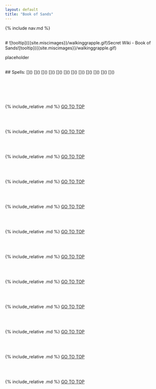 ```yaml
---
layout: default
title: "Book of Sands"
---
```



{% include nav.md  %}

<br />
# ![tooltip]({{site.miscimages}}/walkinggrapple.gif)Secret Wiki - Book of Sands![tooltip]({{site.miscimages}}/walkinggrapple.gif)


placeholder


<br />
## Spells: 
[]() 
[]() 
[]() 
[]() 
[]() 
[]() 
[]() 
[]() 
[]() 
[]() 
[]() 
[]() 

<br /><br /><br /><br />

{% include_relative .md %}
[GO TO TOP](#secret-wiki---book-of-sands)
<br /><br /><br /><br />


{% include_relative .md %}
[GO TO TOP](#secret-wiki---book-of-sands)
<br /><br /><br /><br />


{% include_relative .md %}
[GO TO TOP](#secret-wiki---book-of-sands)
<br /><br /><br /><br />


{% include_relative .md %}
[GO TO TOP](#secret-wiki---book-of-sands)
<br /><br /><br /><br />


{% include_relative .md %}
[GO TO TOP](#secret-wiki---book-of-sands)
<br /><br /><br /><br />


{% include_relative .md %}
[GO TO TOP](#secret-wiki---book-of-sands)
<br /><br /><br /><br />


{% include_relative .md %}
[GO TO TOP](#secret-wiki---book-of-sands)
<br /><br /><br /><br />


{% include_relative .md %}
[GO TO TOP](#secret-wiki---book-of-sands)
<br /><br /><br /><br />


{% include_relative .md %}
[GO TO TOP](#secret-wiki---book-of-sands)
<br /><br /><br /><br />


{% include_relative .md %}
[GO TO TOP](#secret-wiki---book-of-sands)
<br /><br /><br /><br />


{% include_relative .md %}
[GO TO TOP](#secret-wiki---book-of-sands)
<br /><br /><br /><br />


{% include_relative .md %}
[GO TO TOP](#secret-wiki---book-of-sands)
<br /><br /><br /><br />


